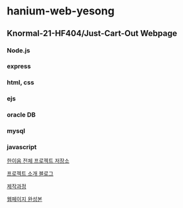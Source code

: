 
# hanium-web-yesong

## Knormal-21-HF404/Just-Cart-Out Webpage
### Node.js
### express
### html, css
### ejs
### oracle DB
### mysql
### javascript

[한이음 전체 프로젝트 저장소](https://github.com/Knormal-21-HF404/Just-Cart-Out.git)

[프로젝트 소개 블로그](https://knormal-21-hf404.github.io/)

[제작과정](https://to06109.tistory.com/category/%ED%95%9C%EC%9D%B4%EC%9D%8C/%EC%9B%B9%ED%8E%98%EC%9D%B4%EC%A7%80%20%EC%A0%9C%EC%9E%91)

[웹페이지 완성본 ](https://github.com/gh-develop/just-cart-out_web)
